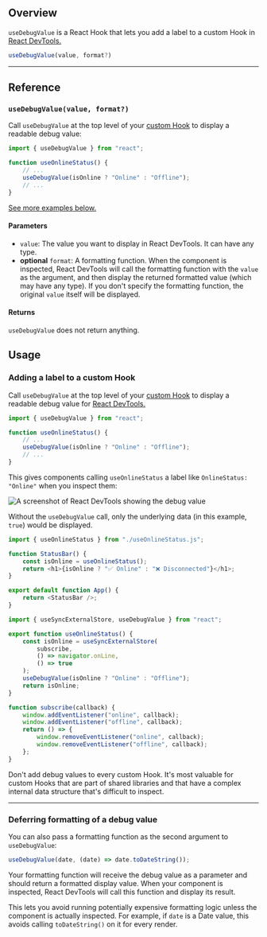 ## Overview

<p class="intro" markdown>

`useDebugValue` is a React Hook that lets you add a label to a custom Hook in [React DevTools.](/learn/react-developer-tools)

```js
useDebugValue(value, format?)
```

</p>

---

## Reference

### `useDebugValue(value, format?)`

Call `useDebugValue` at the top level of your [custom Hook](/learn/reusing-logic-with-custom-hooks) to display a readable debug value:

```js
import { useDebugValue } from "react";

function useOnlineStatus() {
	// ...
	useDebugValue(isOnline ? "Online" : "Offline");
	// ...
}
```

[See more examples below.](#usage)

#### Parameters

-   `value`: The value you want to display in React DevTools. It can have any type.
-   **optional** `format`: A formatting function. When the component is inspected, React DevTools will call the formatting function with the `value` as the argument, and then display the returned formatted value (which may have any type). If you don't specify the formatting function, the original `value` itself will be displayed.

#### Returns

`useDebugValue` does not return anything.

## Usage

### Adding a label to a custom Hook

Call `useDebugValue` at the top level of your [custom Hook](/learn/reusing-logic-with-custom-hooks) to display a readable <CodeStep step={1}>debug value</CodeStep> for [React DevTools.](/learn/react-developer-tools)

```js
import { useDebugValue } from "react";

function useOnlineStatus() {
	// ...
	useDebugValue(isOnline ? "Online" : "Offline");
	// ...
}
```

This gives components calling `useOnlineStatus` a label like `OnlineStatus: "Online"` when you inspect them:

![A screenshot of React DevTools showing the debug value](/images/docs/react-devtools-usedebugvalue.png)

Without the `useDebugValue` call, only the underlying data (in this example, `true`) would be displayed.

```js
import { useOnlineStatus } from "./useOnlineStatus.js";

function StatusBar() {
	const isOnline = useOnlineStatus();
	return <h1>{isOnline ? "✅ Online" : "❌ Disconnected"}</h1>;
}

export default function App() {
	return <StatusBar />;
}
```

```js
import { useSyncExternalStore, useDebugValue } from "react";

export function useOnlineStatus() {
	const isOnline = useSyncExternalStore(
		subscribe,
		() => navigator.onLine,
		() => true
	);
	useDebugValue(isOnline ? "Online" : "Offline");
	return isOnline;
}

function subscribe(callback) {
	window.addEventListener("online", callback);
	window.addEventListener("offline", callback);
	return () => {
		window.removeEventListener("online", callback);
		window.removeEventListener("offline", callback);
	};
}
```

<Note>

Don't add debug values to every custom Hook. It's most valuable for custom Hooks that are part of shared libraries and that have a complex internal data structure that's difficult to inspect.

</Note>

---

### Deferring formatting of a debug value

You can also pass a formatting function as the second argument to `useDebugValue`:

```js
useDebugValue(date, (date) => date.toDateString());
```

Your formatting function will receive the <CodeStep step={1}>debug value</CodeStep> as a parameter and should return a <CodeStep step={2}>formatted display value</CodeStep>. When your component is inspected, React DevTools will call this function and display its result.

This lets you avoid running potentially expensive formatting logic unless the component is actually inspected. For example, if `date` is a Date value, this avoids calling `toDateString()` on it for every render.
